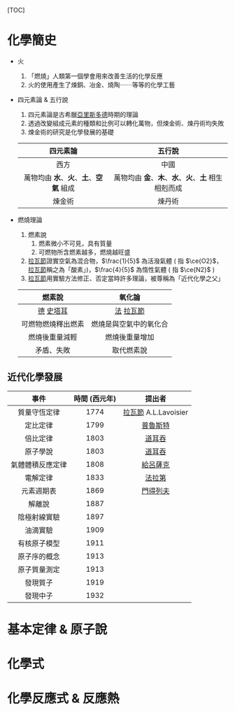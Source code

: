 [TOC]

# 化學簡史

- 火

  1. 「燃燒」人類第一個學會用來改善生活的化學反應
  2. 火的使用產生了煉銅、冶金、燒陶⋯⋯等等的化學工藝

- 四元素論 & 五行說

  1. 四元素論是古希臘<u>亞里斯多德</u>時期的理論
  2. 透過改變組成元素的種類和比例可以轉化萬物，但煉金術、煉丹術均失敗
  3. 煉金術的研究是化學發展的基礎

  |                    四元素論                    |                            五行說                            |
  | :--------------------------------------------: | :----------------------------------------------------------: |
  |                      西方                      |                             中國                             |
  | 萬物均由 **水**、**火**、**土**、**空氣** 組成 | 萬物均由 **金**、**木**、**水**、**火**、**土** 相生相剋而成 |
  |                     煉金術                     |                            煉丹術                            |

- 燃燒理論

  1. 燃素說
     1. 燃素微小不可見，具有質量
     2. 可燃物所含燃素越多，燃燒越旺盛
  2. <u>拉瓦節</u>證實空氣為混合物，$\frac{1}{5}$ 為活潑氣體 ( 指 $\ce{O2}$，<u>拉瓦節</u>稱之為「酸素」)，$\frac{4}{5}$ 為惰性氣體 ( 指 $\ce{N2}$ )
  3. <u>拉瓦節</u>用實驗方法修正、否定當時許多理論，被尊稱為「近代化學之父」

  |         燃素說          |         氧化論          |
  | :---------------------: | :---------------------: |
  | <u>德</u> <u>史塔耳</u> | <u>法</u> <u>拉瓦節</u> |
  |   可燃物燃燒釋出燃素    | 燃燒是與空氣中的氧化合  |
  |     燃燒後重量減輕      |     燃燒後重量增加      |
  |       矛盾、失敗        |       取代燃素說        |

## 近代化學發展

|       事件       | 時間 (西元年) |           提出者            |
| :--------------: | :-----------: | :-------------------------: |
|   質量守恆定律   |     1774      | <u>拉瓦節</u> A.L.Lavoisier |
|     定比定律     |     1799      |       <u>普魯斯特</u>       |
|     倍比定律     |     1803      |        <u>道耳吞</u>        |
|     原子學說     |     1803      |        <u>道耳吞</u>        |
| 氣體體積反應定律 |     1808      |       <u>給呂薩克</u>       |
|     電解定律     |     1833      |        <u>法拉第</u>        |
|    元素週期表    |     1869      |       <u>門得列夫</u>       |
|      解離說      |     1887      |                             |
|   陰極射線實驗   |     1897      |                             |
|     油滴實驗     |     1909      |                             |
|   有核原子模型   |     1911      |                             |
|   原子序的概念   |     1913      |                             |
|   原子質量測定   |     1913      |                             |
|     發現質子     |     1919      |                             |
|     發現中子     |     1932      |                             |

# 基本定律 & 原子說







# 化學式



# 化學反應式 & 反應熱

